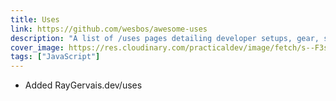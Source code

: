```yaml
---
title: Uses
link: https://github.com/wesbos/awesome-uses
description: "A list of /uses pages detailing developer setups, gear, software and configs."
cover_image: https://res.cloudinary.com/practicaldev/image/fetch/s--F3s2NPHj--/c_limit%2Cf_auto%2Cfl_progressive%2Cq_66%2Cw_880/https://i.imgur.com/rBdR6B6.gif
tags: ["JavaScript"]
---
```


- Added RayGervais.dev/uses